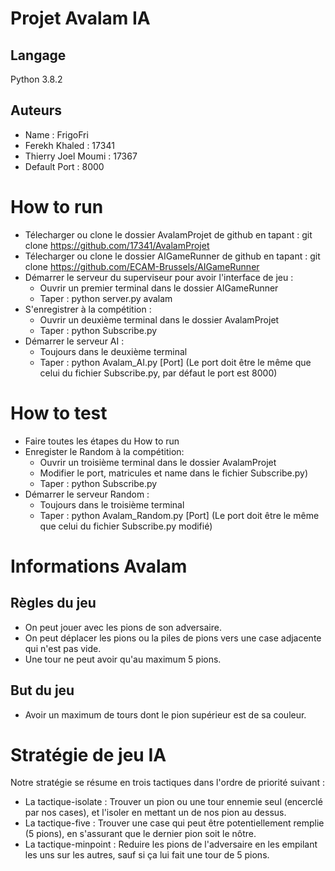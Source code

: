 # Projet Avalam IA
## Langage 
Python 3.8.2

## Auteurs  
- Name : FrigoFri
- Ferekh Khaled : 17341
- Thierry Joel Moumi : 17367
- Default Port : 8000

# How to run
- Télecharger ou clone le dossier AvalamProjet de github en tapant :
    git clone https://github.com/17341/AvalamProjet
- Télecharger ou clone le dossier AIGameRunner de github en tapant :
    git clone https://github.com/ECAM-Brussels/AIGameRunner
- Démarrer le serveur du superviseur pour avoir l'interface de jeu :
    - Ouvrir un premier terminal dans le dossier AIGameRunner
    - Taper : python server.py avalam
- S'enregistrer à la compétition : 
    - Ouvrir un deuxième terminal dans le dossier AvalamProjet 
    - Taper : python Subscribe.py 
- Démarrer le serveur AI :
    - Toujours dans le deuxième terminal 
    - Taper : python Avalam_AI.py [Port] 
   (Le port doit être le même que celui du fichier Subscribe.py, par défaut le port est 8000) 

# How to test 
- Faire toutes les étapes du How to run
- Enregister le Random à la compétition:
    - Ouvrir un troisième terminal dans le dossier AvalamProjet 
    - Modifier le port, matricules et name dans le fichier Subscribe.py)
    - Taper : python Subscribe.py 
- Démarrer le serveur Random  :
   - Toujours dans le troisième terminal 
   - Taper : python Avalam_Random.py [Port] 
    (Le port doit être le même que celui du fichier Subscribe.py modifié) 

# Informations Avalam 

## Règles du jeu  
- On peut jouer avec les pions de son adversaire.
- On peut déplacer les pions ou la piles de pions vers une case adjacente qui n'est pas vide.
- Une tour ne peut avoir qu'au maximum 5 pions.

## But du jeu
- Avoir un maximum de tours dont le pion supérieur est de sa couleur.

# Stratégie de jeu IA
Notre stratégie se résume en trois tactiques dans l'ordre de priorité suivant : 
- La tactique-isolate  : Trouver un pion ou une tour ennemie seul (encerclé par nos cases), et l'isoler en mettant un de nos pion au dessus.
- La tactique-five     : Trouver une case qui peut être potentiellement remplie (5 pions), en s'assurant que le dernier pion soit le nôtre.
- La tactique-minpoint : Reduire les pions de l'adversaire en les empilant les uns sur les autres, sauf si ça lui fait une tour de 5 pions.



